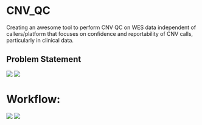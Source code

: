 # CNV_QC

Creating an awesome tool to perform CNV QC on WES data independent of callers/platform that focuses on confidence and reportability of CNV calls, particularly in clinical data.

## Problem Statement
![](https://github.com/NCBI-Codeathons/CNV_QC/blob/master/Team%20Awesome%20CNV%20slides.jpg)
![](https://github.com/NCBI-Codeathons/CNV_QC/blob/master/Team%20Awesome%20CNV%20slides(1).jpg)
# Workflow:
![](https://github.com/NCBI-Codeathons/CNV_QC/raw/master/workflow_new.png)
![](https://github.com/NCBI-Codeathons/CNV_QC/blob/master/Team%20Awesome%20CNV%20slides(2).jpg)
